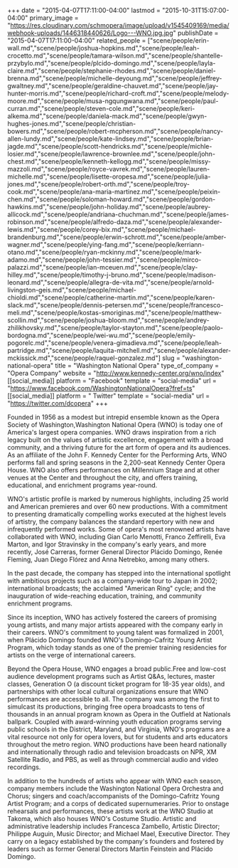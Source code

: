 +++
date = "2015-04-07T17:11:00-04:00"
lastmod = "2015-10-31T15:07:00-04:00"
primary_image = "https://res.cloudinary.com/schmopera/image/upload/v1545409169/media/webhook-uploads/1446318440626/Logo---WNO.jpg.jpg"
publishDate = "2015-04-07T17:11:00-04:00"
related_people = ["scene/people/erin-wall.md","scene/people/joshua-hopkins.md","scene/people/leah-crocetto.md","scene/people/tamara-wilson.md","scene/people/shantelle-przybylo.md","scene/people/plcido-domingo.md","scene/people/layla-claire.md","scene/people/stephanie-rhodes.md","scene/people/daniel-brenna.md","scene/people/michelle-deyoung.md","scene/people/jeffrey-gwaltney.md","scene/people/geraldine-chauvet.md","scene/people/jay-hunter-morris.md","scene/people/richard-croft.md","scene/people/melody-moore.md","scene/people/musa-ngqungwana.md","scene/people/paul-curran.md","scene/people/steven-cole.md","scene/people/keri-alkema.md","scene/people/daniela-mack.md","scene/people/gwyn-hughes-jones.md","scene/people/christian-bowers.md","scene/people/robert-mcpherson.md","scene/people/nancy-allen-lundy.md","scene/people/kate-lindsey.md","scene/people/brian-jagde.md","scene/people/scott-hendricks.md","scene/people/michle-losier.md","scene/people/lawrence-brownlee.md","scene/people/john-chest.md","scene/people/kenneth-kellogg.md","scene/people/missy-mazzoli.md","scene/people/royce-vavrek.md","scene/people/lauren-michelle.md","scene/people/lisette-oropesa.md","scene/people/julia-jones.md","scene/people/robert-orth.md","scene/people/troy-cook.md","scene/people/ana-maria-martinez.md","scene/people/peixin-chen.md","scene/people/soloman-howard.md","scene/people/gordon-hawkins.md","scene/people/john-holiday.md","scene/people/aubrey-allicock.md","scene/people/andriana-chuchman.md","scene/people/james-robinson.md","scene/people/alfredo-daza.md","scene/people/alexander-lewis.md","scene/people/corey-bix.md","scene/people/michael-brandenburg.md","scene/people/erwin-schrott.md","scene/people/amber-wagner.md","scene/people/ying-fang.md","scene/people/kerriann-otano.md","scene/people/ryan-mckinny.md","scene/people/mark-adamo.md","scene/people/john-tessier.md","scene/people/mirco-palazzi.md","scene/people/ian-mceuen.md","scene/people/clay-hilley.md","scene/people/timothy-j-bruno.md","scene/people/madison-leonard.md","scene/people/allegra-de-vita.md","scene/people/arnold-livingston-geis.md","scene/people/michael-chioldi.md","scene/people/catherine-martin.md","scene/people/karen-slack.md","scene/people/dennis-petersen.md","scene/people/francesco-meli.md","scene/people/kostas-smoriginas.md","scene/people/matthew-scollin.md","scene/people/joshua-bloom.md","scene/people/andrey-zhilikhovsky.md","scene/people/taylor-stayton.md","scene/people/paolo-bordogna.md","scene/people/wei-wu.md","scene/people/emily-pogorelc.md","scene/people/venera-gimadieva.md","scene/people/leah-partridge.md","scene/people/laquita-mitchell.md","scene/people/alexander-mckissick.md","scene/people/raquel-gonzalez.md"]
slug = "washington-national-opera"
title = "Washington National Opera"
type_of_company = "Opera Company"
website = "http://www.kennedy-center.org/wno/index"
[[social_media]]
platform = "Facebook"
template = "social-media"
url = "https://www.facebook.com/WashingtonNationalOpera?fref=ts"
[[social_media]]
platform = " Twitter"
template = "social-media"
url = "https://twitter.com/dcopera"
+++

<p>
	Founded in 1956 as a modest but intrepid ensemble known as the Opera Society of Washington,Washington National Opera (WNO) is today one of America's largest opera companies. WNO draws inspiration from a rich legacy built on the values of artistic excellence, engagement with a broad community, and a thriving future for the art form of opera and its audiences. As an affiliate of the John F. Kennedy Center for the Performing Arts, WNO performs fall and spring seasons in the 2,200-seat Kennedy Center Opera House. WNO also offers performances on Millennium Stage and at other venues at the Center and throughout the city, and offers training, educational, and enrichment programs year-round.
</p>
<p>
	WNO's artistic profile is marked by numerous highlights, including 25 world and American premieres and over 60 new productions. With a commitment to presenting dramatically compelling works executed at the highest levels of artistry, the company balances the standard repertory with new and infrequently performed works. Some of opera's most renowned artists have collaborated with WNO, including Gian Carlo Menotti, Franco Zeffirelli, Eva Marton, and Igor Stravinsky in the company's early years, and more recently, José Carreras, former General Director Plácido Domingo, Renée Fleming, Juan Diego Flórez and Anna Netrebko, among many others.
</p>
<p>
	In the past decade, the company has stepped into the international spotlight with ambitious projects such as a company-wide tour to Japan in 2002; international broadcasts; the acclaimed "American Ring" cycle; and the inauguration of wide-reaching education, training, and community enrichment programs.
</p>
<p>
	Since its inception, WNO has actively fostered the careers of promising young artists, and many major artists appeared with the company early in their careers. WNO's commitment to young talent was formalized in 2001, when Plácido Domingo founded WNO's Domingo-Cafritz Young Artist Program, which today stands as one of the premier training residencies for artists on the verge of international careers.
</p>
<p>
	Beyond the Opera House, WNO engages a broad public.Free and low-cost audience development programs such as Artist Q&amp;As, lectures, master classes, Generation O (a discount ticket program for 18-35 year olds), and partnerships with other local cultural organizations ensure that WNO performances are accessible to all. The company was among the first to simulcast its productions, bringing free opera broadcasts to tens of thousands in an annual program known as Opera in the Outfield at Nationals ballpark. Coupled with award-winning youth education programs serving public schools in the District, Maryland, and Virginia, WNO's programs are a vital resource not only for opera lovers, but for students and arts educators throughout the metro region. WNO productions have been heard nationally and internationally through radio and television broadcasts on NPR, XM Satellite Radio, and PBS, as well as through commercial audio and video recordings.
</p>
<p>
	In addition to the hundreds of artists who appear with WNO each season, company members include the Washington National Opera Orchestra and Chorus; singers and coach/accompanists of the Domingo-Cafritz Young Artist Program; and a corps of dedicated supernumeraries. Prior to onstage rehearsals and performances, these artists work at the WNO Studio at Takoma, which also houses WNO's Costume Studio. Artistic and administrative leadership includes Francesca Zambello, Artistic Director; Philippe Auguin, Music Director; and Michael Mael, Executive Director. They carry on a legacy established by the company's founders and fostered by leaders such as former General Directors Martin Feinstein and Plácido Domingo.
</p>
